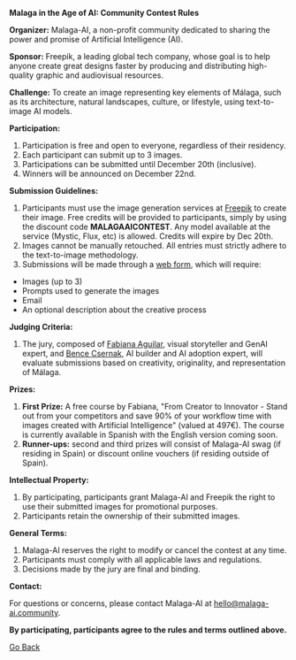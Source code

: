 **Malaga in the Age of AI: Community Contest Rules**

**Organizer:** Malaga-AI, a non-profit community dedicated to sharing the power and promise of Artificial Intelligence (AI).

**Sponsor:** Freepik, a leading global tech company, whose goal is to help anyone create great designs faster by producing and distributing high-quality graphic and audiovisual resources.

**Challenge:** To create an image representing key elements of Málaga, such as its architecture, natural landscapes, culture, or lifestyle, using text-to-image AI models.

**Participation:**

1. Participation is free and open to everyone, regardless of their residency.
3. Each participant can submit up to 3 images.
3. Participations can be submitted until December 20th (inclusive).
4. Winners will be announced on December 22nd.

**Submission Guidelines:**

1. Participants must use the image generation services at [Freepik](https://www.freepik.com?utm_source=malagaaicontest) to create their image. Free credits will be provided to participants, simply by using the discount code **MALAGAAICONTEST**. Any model available at the service (Mystic, Flux, etc) is allowed. Credits will expire by Dec 20th.
2. Images cannot be manually retouched. All entries must strictly adhere to the text-to-image methodology.
3. Submissions will be made through a [web form](./submit.html), which will require:
  * Images (up to 3)
  * Prompts used to generate the images
  * Email
  * An optional description about the creative process

**Judging Criteria:**

1. The jury, composed of [Fabiana Aguilar](https://www.linkedin.com/in/fabi-aguilar), visual storyteller and GenAI expert, and [Bence Csernak](https://www.linkedin.com/in/bencecsernak/), AI builder and AI adoption expert, will evaluate submissions based on creativity, originality, and representation of Málaga.

**Prizes:**

1. **First Prize:** A free course by Fabiana, "From Creator to Innovator - Stand out from your competitors and save 90% of your workflow time with images created with Artificial Intelligence" (valued at 497€). The course is currently available in Spanish with the English version coming soon.
2. **Runner-ups:** second and third prizes will consist of Malaga-AI swag (if residing in Spain) or discount online vouchers (if residing outside of Spain).

**Intellectual Property:**

1. By participating, participants grant Malaga-AI and Freepik the right to use their submitted images for promotional purposes.
2. Participants retain the ownership of their submitted images.

**General Terms:**

1. Malaga-AI reserves the right to modify or cancel the contest at any time.
2. Participants must comply with all applicable laws and regulations.
3. Decisions made by the jury are final and binding.

**Contact:**

For questions or concerns, please contact Malaga-AI at [hello@malaga-ai.community](mailto:hello@malaga-ai.community).

**By participating, participants agree to the rules and terms outlined above.**

<a href="../" class="back-button">Go Back</a>